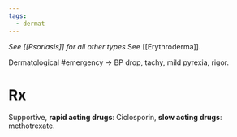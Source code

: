 ```yaml
---
tags:
  - dermat
---
```

*See [[Psoriasis]] for all other types*
See [[Erythroderma]]. 

Dermatological #emergency -> BP drop, tachy, mild pyrexia, rigor.  
# Rx
Supportive, 
**rapid acting drugs**: Ciclosporin, 
**slow acting drugs**: methotrexate.